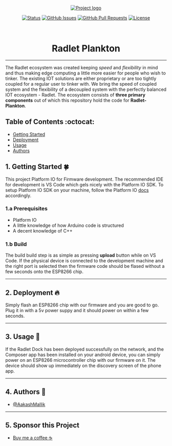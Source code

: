 <p align="center">
  <a href="" rel="noopener">
 <img src="https://github.com/Radlet/radlet-dock/blob/master/docs/twitter_header_photo_2.png" alt="Project logo"></a>
</p>

<div align="center">

[![Status](https://img.shields.io/badge/status-active-success.svg)]()
[![GitHub Issues](https://img.shields.io/github/issues/Radlet/radlet-plankton)](https://github.com/Radlet/radlet-plankton/issues)
[![GitHub Pull Requests](https://img.shields.io/github/issues-pr/Radlet/radlet-plankton)](https://github.com/Radlet/radlet-plankton/pulls)
[![License](https://img.shields.io/badge/license-MIT-blue.svg)](/LICENSE)

</div>
<br/> 

<h1 align="center">Radlet Plankton</h1>

---

The Radlet ecosystem was created keeping *speed* and *flexibility* in mind and thus making edge computing a little more easier for people who wish to tinker. The existing IOT solutions are either proprietary or are too tightly coupled for a regular user to tinker with. We bring the speed of coupled system and the flexibility of a decoupled system with the perfectly balanced IOT ecosystem - Radlet. The ecosystem consists of **three primary components** out of which this repository hold the code for **Radlet-Plankton**.
    <br> 


## Table of Contents :octocat:

- [Getting Started](#getting_started)
- [Deployment](#deployment)
- [Usage](#usage)
- [Authors](#authors)

## 1. Getting Started :four_leaf_clover: <a name = "getting_started"></a>

This project Platform IO for Firmware development. The recommended IDE for development is VS Code which gels nicely with the Platform IO SDK. To setup Platform IO SDK on your machine, follow the Platform IO [docs](https://platformio.org/install/ide?install=vscode) accordingly.

### 1.a Prerequisites

- Platform IO
- A little knowledge of how Arduino code is structured
- A decent knowledge of C++

### 1.b Build

The build build step is as simple as pressing **upload** button while on VS Code. If the physical device is connected to the development machine and the right port is selected then the firmware code should be flased without a few seconds onto the ESP8266 chip.
  
---  

## 2. Deployment :fire: <a name = "deployment"></a>

Simply flash an ESP8266 chip with our firmware and you are good to go. Plug it in with a 5v power suppy and it should power on within a few seconds.

---

## 3. Usage :closed_book: <a name="usage"></a>

If the Radlet Dock has been deployed successfully on the network, and the Composer app has been installed on your android device, you can simply power on an ESP8266 microcontroller chip with our firmware on it. The device should show up immediately on the discovery screen of the phone app.

---

## 4. Authors :hammer: <a name = "authors"></a>

- [@AakashMallik](https://github.com/AakashMallik)  

---

## 5. Sponsor this Project
- [Buy me a coffee :coffee:](https://www.buymeacoffee.com/4gmBYV0)  
